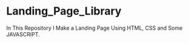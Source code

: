 # Landing_Page_Library
In This Repository I Make a Landing Page Using HTML, CSS and Some JAVASCRIPT.
